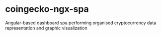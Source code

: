 # coingecko-ngx-spa
 Angular-based dashboard spa performing organised cryptocurrency data representation and graphic visualization

